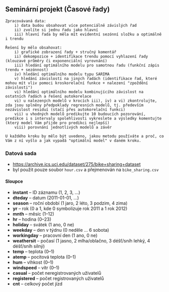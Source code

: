 ## Seminární projekt (Časové řady)

```
Zpracovávaná data:
	i) data budou obsahovat více potenciálně závislých řad
	ii) zvolíte si jednu řadu jako hlavní
	iii) hlavní řada by měla mít evidentní sezónní složku a optimálně i trendu

Řešení by mělo obsahovat:
	i) grafické zobrazení řady + stručný komentář
	ii) dekompozice + identifikace trendu pomocí vyhlazení řady (klouzavé průměry či exponenciální vyrovnání)
	iii) hledání optimálního modelu pro samotnou řadu (funkční zápis trendu + sezónnost)
	iv) hledání optimálního modelu typu SARIMA
	v) hledání závislostí na jiných řadách (identifikace řad, které mohou mít vliv pomoci kroskorelační funkce + nalezení "zpoždění závislosti")
	vi) hledání optimálního modelu kombinujícího závislost na ostatních řadách a řešení autokorelace
	vi) u nalezených modelů v krocích iii), iv) a vi) zkontrolujte, zda jsou splněny předpoklady regresních modelů, tj. především nezávislost residuí (stačí přes autokorelační funkci)
	vii) u vhodných modelů predikujte 10 budoucích pozorování, predikce i s intervaly spolehlivosti vykreslete a výsledky komentujte (který model Vám přijde pro predikci nejlepší)
	viii) porovnání jednotlivých modelů a závěr

U každého kroku by mělo být uvedeno, jakou metodu používáte a proč, co Vám z ní vyšlo a jak vypadá "optimální model" v daném kroku.
```

### Datová sada
- https://archive.ics.uci.edu/dataset/275/bike+sharing+dataset
- byl použit pouze soubor `hour.csv` a přejmenován na `bike_sharing.csv`

#### Sloupce
- **instant** – ID záznamu (1, 2, 3, …)
- **dteday** – datum (2011-01-01, …)
- **season** – roční období (1 jaro, 2 léto, 3 podzim, 4 zima)
- **yr** – rok (0 a 1, kde 0 symbolizuje rok 2011 a 1 rok 2012)
- **mnth** – měsíc (1–12)
- **hr** – hodina (0–23)
- **holiday** – svátek (1 ano, 0 ne)
- **weekday** – den v týdnu (0 neděle … 6 sobota)
- **workingday** – pracovní den (1 ano, 0 ne)
- **weathersit** – počasí (1 jasno, 2 mlha/oblačno, 3 déšť/sníh lehký, 4 déšť/sníh silný)
- **temp** – teplota (0–1)
- **atemp** – pocitová teplota (0–1)
- **hum** – vlhkost (0–1)
- **windspeed** – vítr (0–1)
- **casual** – počet neregistrovaných uživatelů
- **registered** – počet registrovaných uživatelů
- **cnt** – celkový počet jízd